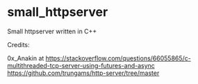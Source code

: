 # small_httpserver
Small httpserver written in C++

Credits:

0x_Anakin at https://stackoverflow.com/questions/66055865/c-multithreaded-tcp-server-using-futures-and-async
https://github.com/trungams/http-server/tree/master
